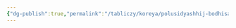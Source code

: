 ```yaml
---
{"dg-publish":true,"permalink":"/tabliczy/koreya/polusidyashhij-bodhisattva-majtrejya/","dgPassFrontmatter":true}
---
```



